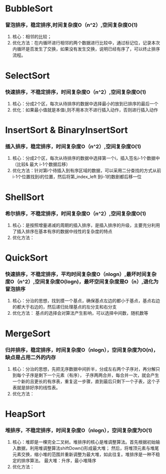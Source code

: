 # BubbleSort
### 冒泡排序，稳定排序,时间复杂度O（n^2）,空间复杂度O(1)
  1. 核心：相邻的比较；
  2. 优化方法：在内循环进行相邻的两个数据进行比较中，通过标记位，记录本次内循环是否发生了交换，如果没有发生交换，说明已经有序了，可以终止排序流程。

# SelectSort
### 快速排序，不稳定排序，时间复杂度O（n^2）,空间复杂度O(1)
  1. 核心：分成2个区，每次从待排序的数据中选择最小的放到已排序的最后一个
  2. 优化：如果最小值就是本值i,则不用本次不进行插入动作，否则进行插入动作

# InsertSort  & BinaryInsertSort
### 插入排序，稳定排序，时间复杂度O（n^2）,空间复杂度O(1)
  1. 核心：分成2个区，每次从待排序的数据中选择第一个i，插入签名i-1个数据中（比较& 最大 i-1个数据后移）
  2. 优化方法：针对第i个待插入到有序区域的数据，可以采用二分查找的方式从前i-1个位置找到i的位置，然后将第_index_left 到i-1的数剧都后移一位


# ShellSort
### 希尔排序，不稳定排序，时间复杂度O（n^2）,空间复杂度O(1)
  1. 核心：是按照增量递减的周期的插入排序，是插入排序的升级，主要充分利用了插入排序在基本有序的数据中线性的复杂度的特点
  2. 优化方法：

# QuickSort
### 快速排序，不稳定排序，平均时间复杂度O（nlogn）,最坏时间复杂度O（n^2）,空间复杂度O(logn)，最坏空间复杂度是O（n）,退化为冒泡排序
  1. 核心：分治的思想，找到摸一个基点，确保基点左边的都小于基点，基点右边的都大于右边的，然后递归处理基点的左分支和右分支
  2. 优化方法：
        基点的选择会对算法产生影响，可以选择中间数，随机数等

# MergeSort
### 归并排序，稳定排序，时间复杂度O（nlogn），空间复杂度为O(n)，缺点是占用二外的内存
  1. 核心：分治的思想，先把无序数据中间折半，分成左右两个子序对，再分解只到每个子序是剩下一个元素（有序），
        子序两两合并，每合并一次，就会产生一个新的且更长的有序表，重复这一步骤，直到最后只剩下一个子表，这个子表就是排好序的线性表。
  2. 优化方法：

# HeapSort
### 堆排序，不稳定排序，时间复杂度O（nlogn），空间复杂度为O(1)
  1. 核心：堆即是一棵完全二叉树。堆排序的核心是堆调整算法。首先根据初始输入数据，利用堆调整算法shiftDown()形成最大堆；
            然后，将堆顶元素与堆尾元素交换，缩小堆的范围并重新调整为最大堆，如此往复。堆排序是一种不稳定的排序算法。
           最大堆：升序，最小堆降序
  2. 优化方法：


